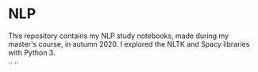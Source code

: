 # NLP
This repository contains my NLP study notebooks, made during my master's course, in autumn 2020. I explored the NLTK and Spacy libraries with Python 3.  
    ..
..
